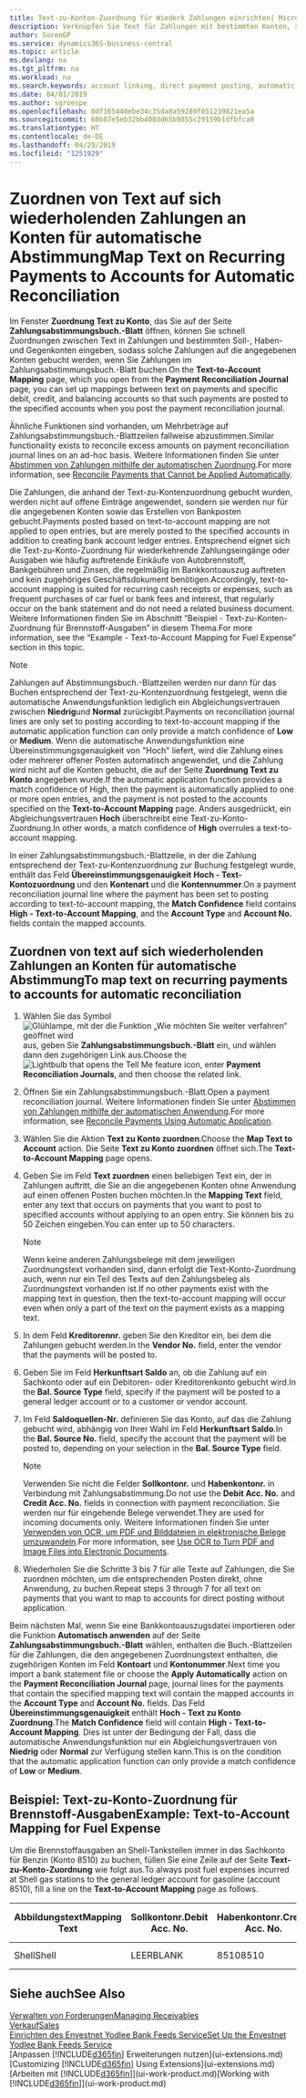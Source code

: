 ```yaml
---
title: Text-zu-Konton-Zuordnung für Wiederk Zahlungen einrichten| Microsoft Docs
description: Verknüpfen Sie Text für Zahlungen mit bestimmten Konten, so dass Zahlungen auf die Konten gebucht werden, wenn Sie das Zahlungsabstimmungsbuch.-Blatt buchen.
author: SorenGP
ms.service: dynamics365-business-central
ms.topic: article
ms.devlang: na
ms.tgt_pltfrm: na
ms.workload: na
ms.search.keywords: account linking, direct payment posting, automatic payment processing, reconcile payment, recurring expense, recurring cash receipt
ms.date: 04/01/2019
ms.author: sgroespe
ms.openlocfilehash: 0df165440ebe34c35da8a59289f051239821ea5a
ms.sourcegitcommit: 60b87e5eb32bb408dd65b9855c29159b1dfbfca8
ms.translationtype: HT
ms.contentlocale: de-DE
ms.lasthandoff: 04/29/2019
ms.locfileid: "1251929"
---
```

# <a name="map-text-on-recurring-payments-to-accounts-for-automatic-reconciliation"></a><span data-ttu-id="32d95-103">Zuordnen von Text auf sich wiederholenden Zahlungen an Konten für automatische Abstimmung</span><span class="sxs-lookup"><span data-stu-id="32d95-103">Map Text on Recurring Payments to Accounts for Automatic Reconciliation</span></span>
<span data-ttu-id="32d95-104">Im Fenster **Zuordnung Text zu Konto**, das Sie auf der Seite **Zahlungsabstimmungsbuch.-Blatt** öffnen, können Sie schnell Zuordnungen zwischen Text in Zahlungen und bestimmten Soll-, Haben- und Gegenkonten eingeben, sodass solche Zahlungen auf die angegebenen Konten gebucht werden, wenn Sie Zahlungen im Zahlungsabstimmungsbuch.-Blatt buchen.</span><span class="sxs-lookup"><span data-stu-id="32d95-104">On the **Text-to-Account Mapping** page, which you open from the **Payment Reconciliation Journal** page, you can set up mappings between text on payments and specific debit, credit, and balancing accounts so that such payments are posted to the specified accounts when you post the payment reconciliation journal.</span></span>

<span data-ttu-id="32d95-105">Ähnliche Funktionen sind vorhanden, um Mehrbeträge auf Zahlungsabstimmungsbuch.-Blattzeilen fallweise abzustimmen.</span><span class="sxs-lookup"><span data-stu-id="32d95-105">Similar functionality exists to reconcile excess amounts on payment reconciliation journal lines on an ad-hoc basis.</span></span> <span data-ttu-id="32d95-106">Weitere Informationen finden Sie unter [Abstimmen von Zahlungen mithilfe der automatischen Zuordnung](receivables-how-reconcile-payments-cannot-apply-auto.md).</span><span class="sxs-lookup"><span data-stu-id="32d95-106">For more information, see [Reconcile Payments that Cannot be Applied Automatically](receivables-how-reconcile-payments-cannot-apply-auto.md).</span></span>

<span data-ttu-id="32d95-107">Die Zahlungen, die anhand der Text-zu-Kontenzuordnung gebucht wurden, werden nicht auf offene Einträge angewendet, sondern sie werden nur für die angegebenen Konten sowie das Erstellen von Bankposten gebucht.</span><span class="sxs-lookup"><span data-stu-id="32d95-107">Payments posted based on text-to-account mapping are not applied to open entries, but are merely posted to the specified accounts in addition to creating bank account ledger entries.</span></span> <span data-ttu-id="32d95-108">Entsprechend eignet sich die Text-zu-Konto-Zuordnung für wiederkehrende Zahlungseingänge oder Ausgaben wie häufig auftretende Einkäufe von Autobrennstoff, Bankgebühren und Zinsen, die regelmäßig im Bankkontoauszug auftreten und kein zugehöriges Geschäftsdokument benötigen.</span><span class="sxs-lookup"><span data-stu-id="32d95-108">Accordingly, text-to-account mapping is suited for recurring cash receipts or expenses, such as frequent purchases of car fuel or bank fees and interest, that regularly occur on the bank statement and do not need a related business document.</span></span> <span data-ttu-id="32d95-109">Weitere Informationen finden Sie im Abschnitt “Beispiel - Text-zu-Konten-Zuordnung für Brennstoff-Ausgaben” in diesem Thema.</span><span class="sxs-lookup"><span data-stu-id="32d95-109">For more information, see the “Example - Text-to-Account Mapping for Fuel Expense” section in this topic.</span></span>

> [!NOTE]  
>   <span data-ttu-id="32d95-110">Zahlungen auf Abstimmungsbuch.-Blattzeilen werden nur dann für das Buchen entsprechend der Text-zu-Kontenzuordnung festgelegt, wenn die automatische Anwendungsfunktion lediglich ein Abgleichungsvertrauen zwischen **Niedrig**und **Normal** zurückgibt.</span><span class="sxs-lookup"><span data-stu-id="32d95-110">Payments on reconciliation journal lines are only set to posting according to text-to-account mapping if the automatic application function can only provide a match confidence of **Low** or **Medium**.</span></span> <span data-ttu-id="32d95-111">Wenn die automatische Anwendungsfunktion eine Übereinstimmungsgenauigkeit von "Hoch" liefert, wird die Zahlung eines oder mehrerer offener Posten automatisch angewendet, und die Zahlung wird nicht auf die Konten gebucht, die auf der Seite **Zuordnung Text zu Konto** angegeben wurde.</span><span class="sxs-lookup"><span data-stu-id="32d95-111">If the automatic application function provides a match confidence of High, then the payment is automatically applied to one or more open entries, and the payment is not posted to the accounts specified on the **Text-to-Account Mapping** page.</span></span> <span data-ttu-id="32d95-112">Anders ausgedrückt, ein Abgleichungsvertrauen **Hoch** überschreibt eine Text-zu-Konto-Zuordnung.</span><span class="sxs-lookup"><span data-stu-id="32d95-112">In other words, a match confidence of **High** overrules a text-to-account mapping.</span></span>

<span data-ttu-id="32d95-113">In einer Zahlungsabstimmungsbuch.-Blattzeile, in der die Zahlung entsprechend der Text-zu-Kontenzuordnung zur Buchung festgelegt wurde, enthält das Feld **Übereinstimmungsgenauigkeit** **Hoch - Text-Kontozuordnung** und den **Kontenart** und die **Kontennummer**.</span><span class="sxs-lookup"><span data-stu-id="32d95-113">On a payment reconciliation journal line where the payment has been set to posting according to text-to-account mapping, the **Match Confidence** field contains **High - Text-to-Account Mapping**, and the **Account Type** and **Account No.** fields contain the mapped accounts.</span></span>

## <a name="to-map-text-on-recurring-payments-to-accounts-for-automatic-reconciliation"></a><span data-ttu-id="32d95-114">Zuordnen von text auf sich wiederholenden Zahlungen an Konten für automatische Abstimmung</span><span class="sxs-lookup"><span data-stu-id="32d95-114">To map text on recurring payments to accounts for automatic reconciliation</span></span>
1. <span data-ttu-id="32d95-115">Wählen Sie das Symbol ![Glühlampe, mit der die Funktion „Wie möchten Sie weiter verfahren“ geöffnet wird](media/ui-search/search_small.png "Wie möchten Sie weiter verfahren?") aus, geben Sie **Zahlungsabstimmungsbuch.-Blatt** ein, und wählen dann den zugehörigen Link aus.</span><span class="sxs-lookup"><span data-stu-id="32d95-115">Choose the ![Lightbulb that opens the Tell Me feature](media/ui-search/search_small.png "Tell me what you want to do") icon, enter **Payment Reconciliation Journals**, and then choose the related link.</span></span>
2. <span data-ttu-id="32d95-116">Öffnen Sie ein Zahlungsabstimmungsbuch.-Blatt.</span><span class="sxs-lookup"><span data-stu-id="32d95-116">Open a payment reconciliation journal.</span></span> <span data-ttu-id="32d95-117">Weitere Informationen finden Sie unter [Abstimmen von Zahlungen mithilfe der automatischen Anwendung](receivables-how-reconcile-payments-auto-application.md).</span><span class="sxs-lookup"><span data-stu-id="32d95-117">For more information, see [Reconcile Payments Using Automatic Application](receivables-how-reconcile-payments-auto-application.md).</span></span>
3. <span data-ttu-id="32d95-118">Wählen Sie die Aktion **Text zu Konto zuordnen**.</span><span class="sxs-lookup"><span data-stu-id="32d95-118">Choose the **Map Text to Account** action.</span></span> <span data-ttu-id="32d95-119">Die Seite **Text zu Konto zuordnen** öffnet sich.</span><span class="sxs-lookup"><span data-stu-id="32d95-119">The **Text-to-Account Mapping** page opens.</span></span>
4. <span data-ttu-id="32d95-120">Geben Sie im Feld **Text zuordnen** einen beliebigen Text ein, der in Zahlungen auftritt, die Sie an die angegebenen Konten ohne Anwendung auf einen offenen Posten buchen möchten.</span><span class="sxs-lookup"><span data-stu-id="32d95-120">In the **Mapping Text** field, enter any text that occurs on payments that you want to post to specified accounts without applying to an open entry.</span></span> <span data-ttu-id="32d95-121">Sie können bis zu 50 Zeichen eingeben.</span><span class="sxs-lookup"><span data-stu-id="32d95-121">You can enter up to 50 characters.</span></span>

    > [!NOTE]  
    >   <span data-ttu-id="32d95-122">Wenn keine anderen Zahlungsbelege mit dem jeweiligen Zuordnungstext vorhanden sind, dann erfolgt die Text-Konto-Zuordnung auch, wenn nur ein Teil des Texts auf den Zahlungsbeleg als Zuordnungstext vorhanden ist.</span><span class="sxs-lookup"><span data-stu-id="32d95-122">If no other payments exist with the mapping text in question, then the text-to-account mapping will occur even when only a part of the text on the payment exists as a mapping text.</span></span>
5. <span data-ttu-id="32d95-123">In dem Feld **Kreditorennr.** geben Sie den Kreditor ein, bei dem die Zahlungen gebucht werden.</span><span class="sxs-lookup"><span data-stu-id="32d95-123">In the **Vendor No.** field, enter the vendor that the payments will be posted to.</span></span>
6. <span data-ttu-id="32d95-124">Geben Sie im Feld **Herkunftsart Saldo** an, ob die Zahlung auf ein Sachkonto oder auf ein Debitoren- oder Kreditorenkonto gebucht wird.</span><span class="sxs-lookup"><span data-stu-id="32d95-124">In the **Bal. Source Type** field, specify if the payment will be posted to a general ledger account or to a customer or vendor account.</span></span>
7. <span data-ttu-id="32d95-125">Im Feld **Saldoquellen-Nr.** definieren Sie das Konto, auf das die Zahlung gebucht wird, abhängig von Ihrer Wahl im Feld **Herkunftsart Saldo**.</span><span class="sxs-lookup"><span data-stu-id="32d95-125">In the **Bal. Source No.** field, specify the account that the payment will be posted to, depending on your selection in the **Bal. Source Type** field.</span></span>

    > [!NOTE]
    > <span data-ttu-id="32d95-126">Verwenden Sie nicht die Felder **Sollkontonr.** und **Habenkontonr.** in Verbindung mit Zahlungsabstimmung.</span><span class="sxs-lookup"><span data-stu-id="32d95-126">Do not use the **Debit Acc. No.** and **Credit Acc. No.** fields in connection with payment reconciliation.</span></span> <span data-ttu-id="32d95-127">Sie werden nur für eingehende Belege verwendet.</span><span class="sxs-lookup"><span data-stu-id="32d95-127">They are used for incoming documents only.</span></span> <span data-ttu-id="32d95-128">Weitere Informationen finden Sie unter [Verwenden von OCR, um PDF und Bilddateien in elektronische Belege umzuwandeln](across-how-use-ocr-pdf-images-files.md).</span><span class="sxs-lookup"><span data-stu-id="32d95-128">For more information, see [Use OCR to Turn PDF and Image Files into Electronic Documents](across-how-use-ocr-pdf-images-files.md).</span></span>

8. <span data-ttu-id="32d95-129">Wiederholen Sie die Schritte 3 bis 7 für alle Texte auf Zahlungen, die Sie zuordnen möchten, um die entsprechenden Posten direkt, ohne Anwendung, zu buchen.</span><span class="sxs-lookup"><span data-stu-id="32d95-129">Repeat steps 3 through 7 for all text on payments that you want to map to accounts for direct posting without application.</span></span>

<span data-ttu-id="32d95-130">Beim nächsten Mal, wenn Sie eine Bankkontoauszugsdatei importieren oder die Funktion **Automatisch anwenden** auf der Seite **Zahlungsabstimmungsbuch.-Blatt** wählen, enthalten die Buch.-Blattzeilen für die Zahlungen, die den angegebenen Zuordnungstext enthalten, die zugehörigen Konten im Feld **Kontoart** und **Kontonummer**.</span><span class="sxs-lookup"><span data-stu-id="32d95-130">Next time you import a bank statement file or choose the **Apply Automatically** action on the **Payment Reconciliation Journal** page, journal lines for the payments that contain the specified mapping text will contain the mapped accounts in the **Account Type** and **Account No.** fields.</span></span> <span data-ttu-id="32d95-131">Das Feld **Übereinstimmungsgenauigkeit** enthält **Hoch - Text zu Konto Zuordnung**.</span><span class="sxs-lookup"><span data-stu-id="32d95-131">The **Match Confidence** field will contain **High - Text-to-Account Mapping**.</span></span> <span data-ttu-id="32d95-132">Dies ist unter der Bedingung der Fall, dass die automatische Anwendungsfunktion nur ein Abgleichungsvertrauen von **Niedrig** oder **Normal** zur Verfügung stellen kann.</span><span class="sxs-lookup"><span data-stu-id="32d95-132">This is on the condition that the automatic application function can only provide a match confidence of **Low** or **Medium**.</span></span>

## <a name="example-text-to-account-mapping-for-fuel-expense"></a><span data-ttu-id="32d95-133">Beispiel: Text-zu-Konto-Zuordnung für Brennstoff-Ausgaben</span><span class="sxs-lookup"><span data-stu-id="32d95-133">Example: Text-to-Account Mapping for Fuel Expense</span></span>
<span data-ttu-id="32d95-134">Um die Brennstoffausgaben an Shell-Tankstellen immer in das Sachkonto für Benzin (Konto 8510) zu buchen, füllen Sie eine Zeile auf der Seite **Text-zu-Konto-Zuordnung** wie folgt aus.</span><span class="sxs-lookup"><span data-stu-id="32d95-134">To always post fuel expenses incurred at Shell gas stations to the general ledger account for gasoline (account 8510), fill a line on the **Text-to-Account Mapping** page as follows.</span></span>

| <span data-ttu-id="32d95-135">Abbildungstext</span><span class="sxs-lookup"><span data-stu-id="32d95-135">Mapping Text</span></span> | <span data-ttu-id="32d95-136">Sollkontonr.</span><span class="sxs-lookup"><span data-stu-id="32d95-136">Debit Acc. No.</span></span> | <span data-ttu-id="32d95-137">Habenkontonr.</span><span class="sxs-lookup"><span data-stu-id="32d95-137">Credit Acc. No.</span></span> | <span data-ttu-id="32d95-138">Herkunftsart Saldo</span><span class="sxs-lookup"><span data-stu-id="32d95-138">Bal. Source Type</span></span> | <span data-ttu-id="32d95-139">Herkunftsnr. Saldo</span><span class="sxs-lookup"><span data-stu-id="32d95-139">Bal. Source No.</span></span> |
| --- | --- | --- | --- | --- |
| <span data-ttu-id="32d95-140">Shell</span><span class="sxs-lookup"><span data-stu-id="32d95-140">Shell</span></span> |<span data-ttu-id="32d95-141">LEER</span><span class="sxs-lookup"><span data-stu-id="32d95-141">BLANK</span></span> |<span data-ttu-id="32d95-142">8510</span><span class="sxs-lookup"><span data-stu-id="32d95-142">8510</span></span> |<span data-ttu-id="32d95-143">Sachkonto</span><span class="sxs-lookup"><span data-stu-id="32d95-143">G/L Account</span></span> |<span data-ttu-id="32d95-144">LEER</span><span class="sxs-lookup"><span data-stu-id="32d95-144">BLANK</span></span> |

## <a name="see-also"></a><span data-ttu-id="32d95-145">Siehe auch</span><span class="sxs-lookup"><span data-stu-id="32d95-145">See Also</span></span>
[<span data-ttu-id="32d95-146">Verwalten von Forderungen</span><span class="sxs-lookup"><span data-stu-id="32d95-146">Managing Receivables</span></span>](receivables-manage-receivables.md)  
[<span data-ttu-id="32d95-147">Verkauf</span><span class="sxs-lookup"><span data-stu-id="32d95-147">Sales</span></span>](sales-manage-sales.md)  
[<span data-ttu-id="32d95-148">Einrichten des Envestnet Yodlee Bank Feeds Service</span><span class="sxs-lookup"><span data-stu-id="32d95-148">Set Up the Envestnet Yodlee Bank Feeds Service</span></span>](bank-how-setup-bank-statement-service.md)  
<span data-ttu-id="32d95-149">[Anpassen [!INCLUDE[d365fin](includes/d365fin_md.md)] Erweiterungen nutzen](ui-extensions.md)</span><span class="sxs-lookup"><span data-stu-id="32d95-149">[Customizing [!INCLUDE[d365fin](includes/d365fin_md.md)] Using Extensions](ui-extensions.md)</span></span>  
<span data-ttu-id="32d95-150">[Arbeiten mit [!INCLUDE[d365fin](includes/d365fin_md.md)]](ui-work-product.md)</span><span class="sxs-lookup"><span data-stu-id="32d95-150">[Working with [!INCLUDE[d365fin](includes/d365fin_md.md)]](ui-work-product.md)</span></span>
